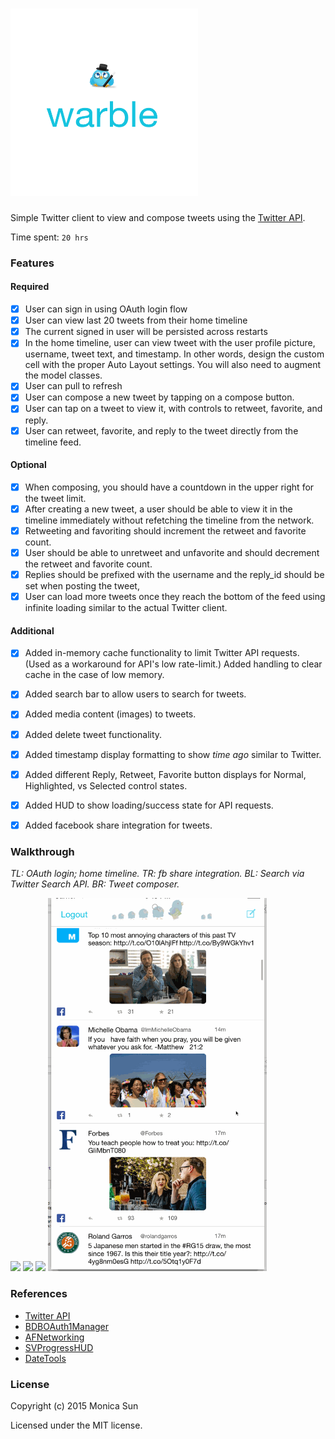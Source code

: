 # <img src="https://github.com/monisun/warble/blob/master/logo.png" height="300" width="300">
Simple Twitter client to view and compose tweets using the [Twitter API](https://apps.twitter.com/).

Time spent: `20 hrs`

### Features

#### Required

- [x] User can sign in using OAuth login flow
- [x] User can view last 20 tweets from their home timeline
- [x] The current signed in user will be persisted across restarts
- [x] In the home timeline, user can view tweet with the user profile picture, username, tweet text, and timestamp.  In other words, design the custom cell with the proper Auto Layout settings.  You will also need to augment the model classes.
- [x] User can pull to refresh
- [x] User can compose a new tweet by tapping on a compose button.
- [x] User can tap on a tweet to view it, with controls to retweet, favorite, and reply.
- [x] User can retweet, favorite, and reply to the tweet directly from the timeline feed.

#### Optional

- [x] When composing, you should have a countdown in the upper right for the tweet limit.
- [x] After creating a new tweet, a user should be able to view it in the timeline immediately without refetching the timeline from the network.
- [x] Retweeting and favoriting should increment the retweet and favorite count.
- [x] User should be able to unretweet and unfavorite and should decrement the retweet and favorite count.
- [x] Replies should be prefixed with the username and the reply_id should be set when posting the tweet,
- [x] User can load more tweets once they reach the bottom of the feed using infinite loading similar to the actual Twitter client.

#### Additional

- [x] Added in-memory cache functionality to limit Twitter API requests. (Used as a workaround for API's low rate-limit.) Added handling to clear cache in the case of low memory.
- [x] Added search bar to allow users to search for tweets.
- [x] Added media content (images) to tweets.
- [x] Added delete tweet functionality.
- [x] Added timestamp display formatting to show _time_ _ago_ similar to Twitter.
- [x] Added different Reply, Retweet, Favorite button displays for Normal, Highlighted, vs Selected control states.
- [x] Added HUD to show loading/success state for API requests.
- [x] Added facebook share integration for tweets.



### Walkthrough
*TL: OAuth login; home timeline. TR: fb share integration. BL: Search via Twitter Search API. BR: Tweet composer.*

<img src="https://github.com/monisun/warble/blob/master/demo_loginoauth_hometimeline.gif" width="350px"/>
<img src="https://github.com/monisun/warble/blob/master/demo_fbshare.gif" width="350px"/>
<img src="https://github.com/monisun/warble/blob/master/demo_searchbar.gif" width="350px"/>
<img src="https://github.com/monisun/warble/blob/master/demo_tweetcomposer.gif" width="350px"/>

### References
- [Twitter API](https://apps.twitter.com/)
- [BDBOAuth1Manager](https://github.com/bdbergeron/BDBOAuth1Manager)
- [AFNetworking](https://github.com/AFNetworking/AFNetworking)
- [SVProgressHUD](https://github.com/TransitApp/SVProgressHUD)
- [DateTools](https://github.com/MatthewYork/DateTools)

### License
Copyright (c) 2015 Monica Sun

Licensed under the MIT license.
